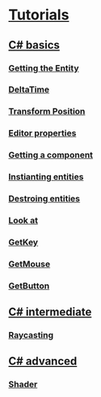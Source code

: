 
# [Tutorials](index.md)
## [C# basics](csharpbasics/index.md)
### [Getting the Entity](csharpbasics/entity.md)
### [DeltaTime](csharpbasics/deltaTime.md) 
### [Transform Position](csharpbasics/transformPosition.md) 
### [Editor properties](csharpbasics/editorproperties.md) 
### [Getting a component](csharpbasics/getcomponent.md) 
### [Instianting entities](csharpbasics/instantiatingentities.md) 
### [Destroing entities](csharpbasics/destroyingentities.md) 
### [Look at](csharpbasics/lookAt.md) 
### [GetKey](csharpbasics/getKey.md) 
### [GetMouse](csharpbasics/getMouse.md) 
### [GetButton](csharpbasics/getButton.md) 

## [C# intermediate](csharpintermediate/index.md)
### [Raycasting](csharpintermediate/raycasting.md)

## [C# advanced](csharpadvanced/index.md)
### [Shader](csharpadvanced/shader.md)
